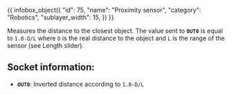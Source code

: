 {{ infobox_object({
	"id": 75,
	"name": "Proximity sensor",
	"category": "Robotics",
	"sublayer_width": 15,
}) }}

Measures the distance to the closest object. The value sent to **`OUT0`** is equal to `1.0-D/L` where `D` is the real distance to the object and `L` is the range of the sensor (see Length slider).

## Socket information:
- **`OUT0`**: Inverted distance according to `1.0-D/L`